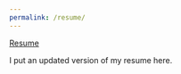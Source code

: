 ```yaml
---
permalink: /resume/
---
```


[Resume](files/resume.pdf)

I put an updated version of my resume here.